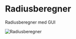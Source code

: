# Radiusberegner
Radiusberegner med GUI

![Radiusberegner](https://github.com/Ryzaxd/Radiusberegner/assets/110767229/fe07b23f-a777-466f-b9e6-5b6a46e8adef)
